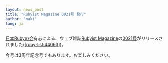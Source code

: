 ```yaml
---
layout: news_post
title: "Rubyist Magazine 0021号 発行"
author: "maki"
lang: ja
---
```


[日本Rubyの会][1]有志による、ウェブ雑誌[Rubyist
Magazine][2]の[0021号][3]がリリースされました([\[ruby-list:44063\]][4])。

今号は3周年記念号でもあります。お楽しみください。



[1]: http://jp.rubyist.net/
[2]: http://jp.rubyist.net/magazine/
[3]: http://jp.rubyist.net/magazine/?0021
[4]: http://blade.nagaokaut.ac.jp/cgi-bin/scat.rb/ruby/ruby-list/44063
